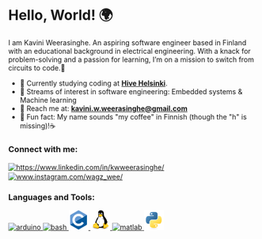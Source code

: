 <!---
kavini9/kavini9 is a ✨ special ✨ repository because its `README.md` (this file) appears on your GitHub profile.
You can click the Preview link to take a look at your changes.
--->

<h1 align="left">Hello, World! 🌍</h1>

<p align="left">I am Kavini Weerasinghe. An aspiring software engineer based in Finland with an educational background in electrical engineering. With a knack for problem-solving and a passion for learning, I’m on a mission to switch from circuits to code.🎯
</p>

- 🌱 Currently studying coding at **[Hive Helsinki](https://www.hive.fi/)**.
- 🚀 Streams of interest in software engineering: Embedded systems & Machine learning 
- 📧 Reach me at: **kavini.w.weerasinghe@gmail.com**
- 👻 Fun fact:  My name sounds "my coffee" in Finnish (though the "h" is missing)!☕️


<h3 align="left">Connect with me:</h3>
<p align="left">
<a href="https://linkedin.com/in/https://www.linkedin.com/in/kwweerasinghe/" target="blank"><img align="center" src="https://raw.githubusercontent.com/rahuldkjain/github-profile-readme-generator/master/src/images/icons/Social/linked-in-alt.svg" alt="https://www.linkedin.com/in/kwweerasinghe/" height="30" width="40" /></a>
<a href="https://instagram.com/www.instagram.com/wagz_wee/" target="blank"><img align="center" src="https://raw.githubusercontent.com/rahuldkjain/github-profile-readme-generator/master/src/images/icons/Social/instagram.svg" alt="www.instagram.com/wagz_wee/" height="30" width="40" /></a>
</p>

<h3 align="left">Languages and Tools:</h3>
<p align="left"> <a href="https://www.arduino.cc/" target="_blank" rel="noreferrer"> <img src="https://cdn.worldvectorlogo.com/logos/arduino-1.svg" alt="arduino" width="40" height="40"/> </a> <a href="https://www.gnu.org/software/bash/" target="_blank" rel="noreferrer"> <img src="https://www.vectorlogo.zone/logos/gnu_bash/gnu_bash-icon.svg" alt="bash" width="40" height="40"/> </a> <a href="https://www.cprogramming.com/" target="_blank" rel="noreferrer"> <img src="https://raw.githubusercontent.com/devicons/devicon/master/icons/c/c-original.svg" alt="c" width="40" height="40"/> </a> <a href="https://www.linux.org/" target="_blank" rel="noreferrer"> <img src="https://raw.githubusercontent.com/devicons/devicon/master/icons/linux/linux-original.svg" alt="linux" width="40" height="40"/> </a> <a href="https://www.mathworks.com/" target="_blank" rel="noreferrer"> <img src="https://upload.wikimedia.org/wikipedia/commons/2/21/Matlab_Logo.png" alt="matlab" width="40" height="40"/> </a> <a href="https://www.python.org" target="_blank" rel="noreferrer"> <img src="https://raw.githubusercontent.com/devicons/devicon/master/icons/python/python-original.svg" alt="python" width="40" height="40"/> </a> 
</p>

<!---
<p align="left"> <img src="https://komarev.com/ghpvc/?username=kavini9&label=Profile%20views&color=0e75b6&style=flat" alt="kavini9" /> </p>
--->
